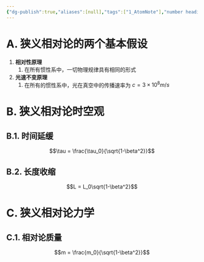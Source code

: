 ```yaml
---
{"dg-publish":true,"aliases":[null],"tags":["1_AtomNote"],"number headings":"auto, first-level 1, max 6, A.1.","Created-Date":"2024-01-05 14:56:34","Modified-Date":"2024-04-18 11:53:28","permalink":"/A01_Lessons/Aa05_大学物理/狭义相对论/","dgPassFrontmatter":true}
---
```





# A. 狭义相对论的两个基本假设


1. **相对性原理**
	1. 在所有惯性系中，一切物理规律具有相同的形式
2. **光速不变原理**
	1. 在所有的惯性系中，光在真空中的传播速率为 $c = 3 \times 10^8 m/s$







# B. 狭义相对论时空观


## B.1. 时间延缓

$$\tau = \frac{\tau_0}{\sqrt{1-\beta^2}}$$

## B.2. 长度收缩


$$L = L_0\sqrt{1-\beta^2}$$



# C. 狭义相对论力学


## C.1. 相对论质量



$$m = \frac{m_0}{\sqrt{1-\beta^2}}$$


